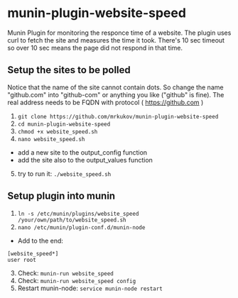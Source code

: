 # munin-plugin-website-speed
Munin Plugin for monitoring the responce time of a website. The plugin uses curl to fetch the site and measures the time it took. There's 10 sec timeout so over 10 sec means the page did not respond in that time.

## Setup the sites to be polled
Notice that the name of the site cannot contain dots. So change the name "github.com" into "github-com" or anything you like ("github" is fine). The real address needs to be FQDN with protocol ( https://github.com )

1. `git clone https://github.com/mrkukov/munin-plugin-website-speed`
2. `cd munin-plugin-website-speed`
3. `chmod +x website_speed.sh`
4. `nano website_speed.sh`
- add a new site to the output_config function
- add the site also to the output_values function
5. try to run it: `./website_speed.sh`

## Setup plugin into munin

1. `ln -s /etc/munin/plugins/website_speed /your/own/path/to/website_speed.sh`
2. `nano /etc/munin/plugin-conf.d/munin-node`
- Add to the end:
```
[website_speed*]
user root
```
3. Check: `munin-run website_speed`
4. Check: `munin-run website_speed config`
5. Restart munin-node: `service munin-node restart`

